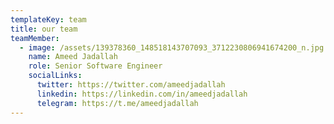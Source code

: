 ```yaml
---
templateKey: team
title: our team
teamMember:
  - image: /assets/139378360_148518143707093_3712230806941674200_n.jpg
    name: Ameed Jadallah
    role: Senior Software Engineer
    socialLinks:
      twitter: https://twitter.com/ameedjadallah
      linkedin: https://linkedin.com/in/ameedjadallah
      telegram: https://t.me/ameedjadallah
---
```

